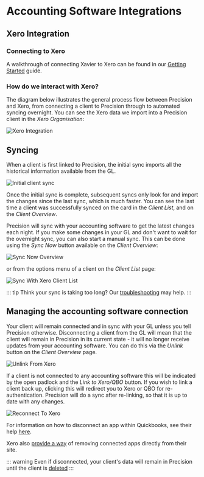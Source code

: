 ---
---
# Accounting Software Integrations

## Xero Integration

### Connecting to Xero
A walkthrough of connecting Xavier to Xero can be found in our [Getting Started](/getting-started.md#adding-your-first-client) guide.

### How do we interact with Xero?
The diagram below illustrates the general process flow between Precision and Xero, from connecting a client to Precision through
to automated syncing overnight. You can see the Xero data we import into a Precision client in the *Xero Organisation*:

![Xero Integration](./images/xero-relation-diagram.svg)

## Syncing
When a client is first linked to Precision, the initial sync imports all the historical information available from the GL.

![Initial client sync](./images/initial-client-sync.png)

Once the initial sync is complete, subsequent syncs only look for and import the changes since the last sync, which is
much faster. You can see the last time a client was successfully synced on the card in the *Client List*, and on the
*Client Overview*.

Precision will sync with your accounting software to get the latest changes each night. If you make some changes in your GL and don't want to wait
for the overnight sync, you can also start a manual sync. This can be done using the *Sync Now* button available
on the *Client Overview*:

![Sync Now Overview](./images/sync-now.png)

or from the options menu of a client on the *Client List* page:

![Sync With Xero Client List](./images/sync-with-xero-list.png)

::: tip
Think your sync is taking too long? Our [troubleshooting](/troubleshooting.md#slow-client-syncing) may help.
:::

## Managing the accounting software connection
Your client will remain connected and in sync with your GL unless you tell Precision otherwise. Disconnecting a client from
the GL will mean that the client will remain in Precision in its current state - it will no longer receive updates from your accounting software.
You can do this via the *Unlink* button on the *Client Overview* page.

![Unlink From Xero](./images/unlink-from-xero.png)

If a client is not connected to any accounting software this will be indicated by the open padlock and the *Link to Xero/QBO* button.
If you wish to link a client back up, clicking this will redirect you to Xero or QBO for re-authentication. Precision
will do a sync after re-linking, so that it is up to date with any changes.

![Reconnect To Xero](./images/reconnect-to-xero.png)

For information on how to disconnect an app within Quickbooks, see their help [here](https://quickbooks.intuit.com/learn-support/en-uk/mobile-and-apps/disconnect-an-app/00/238792#:~:text=connected%20the%20app-,QuickBooks%20Online,button%20on%20the%20settings%20page.).

Xero also [provide a way](https://central.xero.com/s/article/Getting-started-with-Xero-Connected-Apps) of removing connected
apps directly from their site.

::: warning
Even if disconnected, your client's data will remain in Precision until the client is [deleted](/faq.md#how-can-i-remove-a-client-from-xavier)
:::

